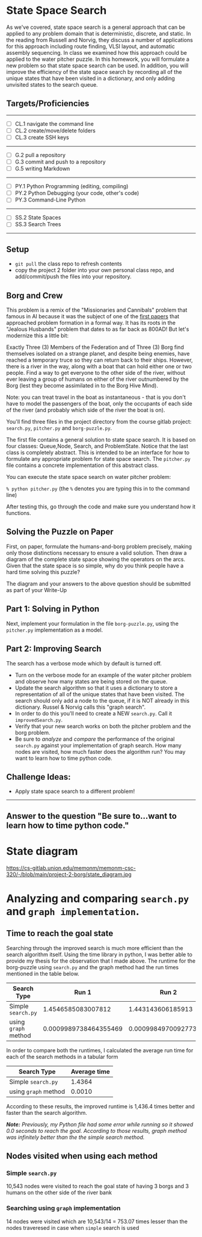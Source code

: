 # State Space Search


As we've covered, state space search is a general approach that can be applied to any problem domain that is deterministic, discrete, and static. In the reading from Russell and Norvig, they discuss a number of applications for this approach including route finding, VLSI layout, and automatic assembly sequencing. In class we examined how this approach could be applied to the water pitcher puzzle. In this homework, you will formulate a new problem so that state space search can be used. In addition, you will improve the efficiency of the state space search by recording all of the unique states that have been visited in a dictionary, and only adding unvisited states to the search queue.


## Targets/Proficiencies
---
- [ ] CL.1 navigate the command line
- [ ] CL.2 create/move/delete folders 
- [ ] CL.3 create SSH keys
---

- [ ] G.2 pull a repository
- [ ] G.3 commit and push to a repository
- [ ] G.5 writing Markdown

---
- [ ] PY.1	Python Programming (editing, compiling)
- [ ] PY.2	Python Debugging (your code, other's code)
- [ ] PY.3	Command-Line Python

---

- [ ] SS.2 State Spaces
- [ ] SS.3 Search Trees  
---

## Setup

* `git pull` the class repo to refresh contents
*  copy the project 2 folder into your own personal class repo, and add/commit/push the files into your repository.



## Borg and Crew 


This problem is a remix of the "Missionaries and Cannibals" problem that famous in AI because it was the subject of one of the [first papers](https://www.jstor.org/stable/pdf/3619658.pdf) that approached problem formation in a formal way.  It has its roots in the "Jealous Husbands" problem that dates to as far back as 800AD!  But let's modernize this a little bit:

Exactly Three (3) Members of the Federation and of Three (3) Borg find themselves isolated on a strange planet, and despite being enemies, have reached a temporary truce so they can return back to their ships.  However, there is a river in the way, along with a boat that can hold either one or two people. Find a way to get everyone to the other side of the river, without ever leaving a group of humans on either of the river outnumbered by the Borg (lest they become assimilated in to the Borg Hive Mind).

Note: you can treat travel in the boat as instantaneous - that is you don't have to model the passengers of the boat, only the occupants of each side of the river (and probably which side of the river the boat is on).

You'll find three files in the project directory from the course gitlab project: `search.py`, `pitcher.py` and `borg-puzzle.py`. 

The first file contains a general solution to state space search. It is based on four classes:  Queue,Node, Search, and ProblemState. Notice that the last class is completely abstract. This is intended to be an interface for how to formulate any appropriate problem for state space search. The `pitcher.py` file contains a concrete implementation of this abstract class.


You can execute the state space search on water pitcher problem:

`% python pitcher.py`  (the `%` denotes you are typing this in to the command line)

After testing this, go through the code and make sure you understand how it functions.

## Solving the Puzzle on Paper

First, on paper, formulate the humans-and-borg problem precisely, making only those distinctions necessary to ensure a valid solution.  Then draw a diagram of the complete state space showing the operators on the arcs. Given that the state space is so simple, why do you think people have a hard time solving this puzzle? 

The diagram and your answers to the above question should be submitted as part of your Write-Up

## Part 1: Solving in Python

Next, implement your formulation in the file `borg-puzzle.py`, using the `pitcher.py` implementation as a model.


## Part 2: Improving Search 

The search has a verbose mode which by default is turned off. 

* Turn on the verbose mode for an example of the water pitcher problem and observe how many states are being stored on the queue. 
* Update the search algorithm so that it uses a dictionary to store a representation of all of the unique states that have been visited.  The search should only add a node to the queue, if it is NOT already in this dictionary.   Russel & Norvig calls this "graph search". 
* In order to do this you'll need to create a NEW `search.py`.  Call it `improvedSearch.py`.   
* Verify that your new search works on both the pitcher problem and the borg problem. 
* Be sure to *analyze* and *compare* the performance of the original `search.py` against your implementation of graph search.  How many nodes are visited, how much faster does the algorithm run? You may want to learn how to time python code.

## Challenge Ideas:

* Apply state space search to a different problem!
__________________________________________________________________

## Answer to the question "Be sure to...want to learn how to time python code."

# State diagram
https://cs-gitlab.union.edu/memonm/memonm-csc-320/-/blob/main/project-2-borg/state_diagram.jpg

# Analyzing and comparing `search.py` and `graph implementation`.

## Time to reach the goal state
Searching through the improved search is much more efficient than the search algorithm itself. 
Using the time library in python, I was better able to provide my thesis for the observation that I made above. 
The runtime for the borg-puzzle using `search.py` and the graph method had the run times mentioned in the table below. 

| Search Type          | Run 1                 | Run 2                 | Run 3                 | Run 4                 | Run 5                 | Run 6                |
|----------------------|-----------------------|-----------------------|-----------------------|-----------------------|-----------------------|----------------------|
| Simple `search.py`   | 1.4546585083007812    | 1.443143606185913     | 1.427694320678711     | 1.4876556396484375    | 1.4548516273498535    | 1.3338687419891357   |
| using `graph` method | 0.0009989738464355469 | 0.0009984970092773438 | 0.0010497570037841797 | 0.0010333061218261719 | 0.0009984970092773438 | 0.000997781753540038 |


In order to compare both the runtimes, I calculated the average run time for each of the search methods in a tabular form

| Search Type          | Average time |  
|----------------------|--------------|
| Simple `search.py`   | 1.4364       |
| using `graph` method | 0.0010       |


According to these results, the improved runtime is 1,436.4 times better and faster than the search algorithm.

_**Note:** Previously, my Python file had some error while running so it showed 0.0 seconds to reach the goal. According to those results, graph method was infinitely better than the the simple search method._

## Nodes visited when using each method

### Simple `search.py` 
10,543 nodes were visited to reach the goal state of having 3 borgs and 3 humans on the other side of the river bank

### Searching using `graph` implementation
14 nodes were visited which are 10,543/14 = 753.07 times lesser than the nodes traveresed in case when `simple` search is used
